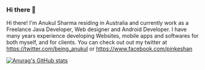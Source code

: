### Hi there 👋

Hi there! I'm Anukul Sharma residing in Australia and currently work as a Freelance Java Developer, Web designer and Android Developer. I have many years experience developing Websites, mobile apps and softwares for both myself, and for clients. You can check out out my twitter at https://twitter.com/being_anukul or https://www.facebook.com/pinkeshan

[![Anurag's GitHub stats](https://github-readme-stats.vercel.app/api?username=A-Nu-Kul/)](https://github.com/anuraghazra/github-readme-stats)
